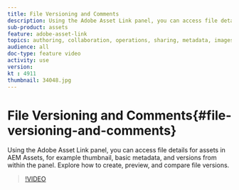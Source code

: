 ```yaml
---
title: File Versioning and Comments
description: Using the Adobe Asset Link panel, you can access file details for assets in AEM Assets, for example thumbnail, basic metadata, and versions from within the panel. Explore how to create, preview, and compare file versions.  
sub-product: assets
feature: adobe-asset-link
topics: authoring, collaboration, operations, sharing, metadata, images, operations
audience: all
doc-type: feature video
activity: use
version: 
kt : 4911
thumbnail: 34048.jpg
---
```


# File Versioning and Comments{#file-versioning-and-comments}

Using the Adobe Asset Link panel, you can access file details for assets in AEM Assets, for example thumbnail, basic metadata, and versions from within the panel. Explore how to create, preview, and compare file versions.

>[!VIDEO](https://video.tv.adobe.com/v/34048/?quality=12)
